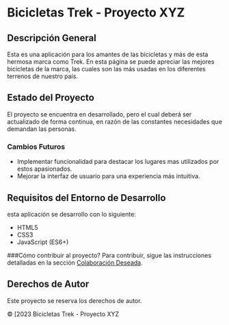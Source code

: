 # Bicicletas Trek - Proyecto XYZ

## Descripción General
Esta es una aplicación para los amantes de las bicicletas y más de esta hermosa marca como Trek. En esta página se puede apreciar las mejores bicicletas de la marca, las cuales son las más usadas en los diferentes terrenos de nuestro país.

## Estado del Proyecto
El proyecto se encuentra en desarrollado, pero el cual deberá ser actualizado de forma continua, en razón de las constantes necesidades que demandan las personas.

### Cambios Futuros
- Implementar funcionalidad para destacar los lugares mas utilizados por estos apasionados. 
- Mejorar la interfaz de usuario para una experiencia más intuitiva.

## Requisitos del Entorno de Desarrollo
esta aplicación se desarrollo con lo siguiente:

- HTML5
- CSS3
- JavaScript (ES6+)


###Cómo contribuir al proyecto?
Para contribuir, sigue las instrucciones detalladas en la sección [Colaboración Deseada](#colaboración-deseada).

## Derechos de Autor
Este proyecto se reserva los derechos de autor.

© [2023 Bicicletas Trek - Proyecto XYZ

